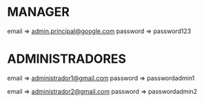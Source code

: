 # MANAGER

 email => admin.principal@google.com
 password => password123

# ADMINISTRADORES

email => administrador1@gmail.com
password => passwordadmin1

email => administrador2@gmail.com
password => passwordadmin2
